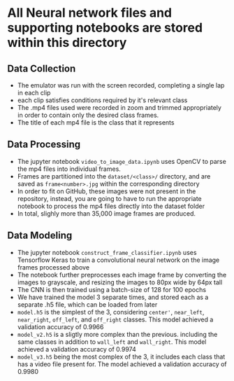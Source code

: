 # All Neural network files and supporting notebooks are stored within this directory

## Data Collection

- The emulator was run with the screen recorded, completing a single lap in each clip
- each clip satisfies conditions required by it's relevant class
- The .mp4 files used were recorded in zoom and trimmed appropriately in order to contain only the desired class frames. 
- The title of each mp4 file is the class that it represents

## Data Processing

 - The jupyter notebook `video_to_image_data.ipynb` uses OpenCV to parse the mp4 files into individual frames. 
 - Frames are partitioned into the `dataset/<class>/` directory, and are saved as `frame<number>.jpg` within the corresponding directory
 - In order to fit on GitHub, these images were not present in the repository, instead, you are going to have to run the appropriate notebook to process the mp4 files directly into the dataset folder
 - In total, slighly more than 35,000 image frames are produced.
 
## Data Modeling

 - The jupyter notebook `construct_frame_classifier.ipynb` uses Tensorflow Keras to train a convolutional neural network on the image frames processed above
 - The notebook further preprocesses each image frame by converting the images to grayscale, and resizing the images to 80px wide by 64px tall
 - The CNN is then trained using a batch-size of 128 for 100 epochs 
 - We have trained the model 3 separate times, and stored each as a separate .h5 file, which can be loaded from later
 - `model.h5` is the simplest of the 3, considering `center'`, `near_left`, `near_right`, `off_left`, and `off_right` classes. This model achieved a validation accuracy of 0.9966
 - `model_v2.h5` is a sligtly more complex than the previous. including the same classes in addition to `wall_left` and `wall_right`. This model achieved a validation accuracy of 0.9974
 - `model_v3.h5` being the most complex of the 3, it includes each class that has a video file present for. The model achieved a validation accuracy of 0.9980
 
 

